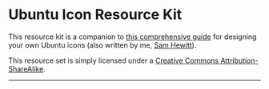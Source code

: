 Ubuntu Icon Resource Kit
========================

This resource kit is a companion to [this comprehensive guide](http://samuelhewitt.com/ubuntu-icons/design-your-own-guide) for designing your own Ubuntu icons (also written by me, [Sam Hewitt](http://samuelhewitt.com/)).

This resource set is simply licensed under a [Creative Commons Attribution-ShareAlike](http://creativecommons.org/licenses/by-sa/4.0/legalcode).

-----------